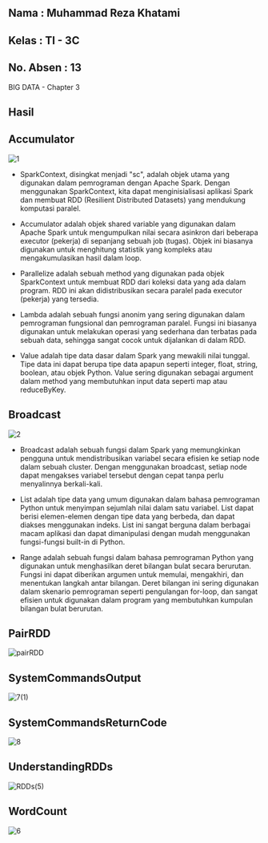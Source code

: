 ## Nama      : Muhammad Reza Khatami
## Kelas     : TI - 3C
## No. Absen : 13

BIG DATA - Chapter 3

## Hasil

## Accumulator

![1](https://user-images.githubusercontent.com/90266254/227842358-482ab5cd-7c28-4fc1-be4c-9357745336f8.png)

- SparkContext, disingkat menjadi "sc", adalah objek utama yang digunakan dalam pemrograman dengan Apache Spark. Dengan menggunakan SparkContext, kita dapat menginisialisasi aplikasi Spark dan membuat RDD (Resilient Distributed Datasets) yang mendukung komputasi paralel.

- Accumulator adalah objek shared variable yang digunakan dalam Apache Spark untuk mengumpulkan nilai secara asinkron dari beberapa executor (pekerja) di sepanjang sebuah job (tugas). Objek ini biasanya digunakan untuk menghitung statistik yang kompleks atau mengakumulasikan hasil dalam loop.

- Parallelize adalah sebuah method yang digunakan pada objek SparkContext untuk membuat RDD dari koleksi data yang ada dalam program. RDD ini akan didistribusikan secara paralel pada executor (pekerja) yang tersedia.

- Lambda adalah sebuah fungsi anonim yang sering digunakan dalam pemrograman fungsional dan pemrograman paralel. Fungsi ini biasanya digunakan untuk melakukan operasi yang sederhana dan terbatas pada sebuah data, sehingga sangat cocok untuk dijalankan di dalam RDD.

- Value adalah tipe data dasar dalam Spark yang mewakili nilai tunggal. Tipe data ini dapat berupa tipe data apapun seperti integer, float, string, boolean, atau objek Python. Value sering digunakan sebagai argument dalam method yang membutuhkan input data seperti map atau reduceByKey.

## Broadcast

![2](https://user-images.githubusercontent.com/90266254/227842394-11c94df8-1cb3-4898-9bd1-e48824722f2a.png)

- Broadcast adalah sebuah fungsi dalam Spark yang memungkinkan pengguna untuk mendistribusikan variabel secara efisien ke setiap node dalam sebuah cluster. Dengan menggunakan broadcast, setiap node dapat mengakses variabel tersebut dengan cepat tanpa perlu menyalinnya berkali-kali.

- List adalah tipe data yang umum digunakan dalam bahasa pemrograman Python untuk menyimpan sejumlah nilai dalam satu variabel. List dapat berisi elemen-elemen dengan tipe data yang berbeda, dan dapat diakses menggunakan indeks. List ini sangat berguna dalam berbagai macam aplikasi dan dapat dimanipulasi dengan mudah menggunakan fungsi-fungsi built-in di Python.

- Range adalah sebuah fungsi dalam bahasa pemrograman Python yang digunakan untuk menghasilkan deret bilangan bulat secara berurutan. Fungsi ini dapat diberikan argumen untuk memulai, mengakhiri, dan menentukan langkah antar bilangan. Deret bilangan ini sering digunakan dalam skenario pemrograman seperti pengulangan for-loop, dan sangat efisien untuk digunakan dalam program yang membutuhkan kumpulan bilangan bulat berurutan.

## PairRDD

![pairRDD](https://user-images.githubusercontent.com/90266254/227842484-004bcf52-09e3-4c3c-9126-f393610c1d28.png)

## SystemCommandsOutput

![7(1)](https://user-images.githubusercontent.com/90266254/227845150-f2f9b23f-c292-4286-8e61-7a29f45ba00d.png)

## SystemCommandsReturnCode

![8](https://user-images.githubusercontent.com/90266254/227845209-4af17b33-734b-4841-9921-a7b9b2d0ce68.png)

## UnderstandingRDDs

![RDDs(5)](https://user-images.githubusercontent.com/90266254/227842627-1818c5f5-f81e-49f0-82c9-caf87277f704.png)

## WordCount

![6](https://user-images.githubusercontent.com/90266254/227842680-1a3d104a-ac67-4b3c-95e6-2b79147a4b6a.png)


